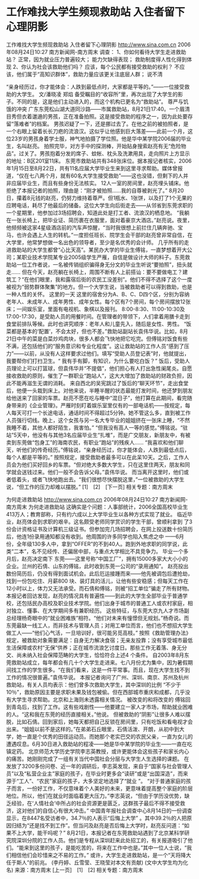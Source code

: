 # 工作难找大学生频现救助站 入住者留下心理阴影

工作难找大学生频现救助站 入住者留下心理阴影
http://www.sina.com.cn 2006年08月24日10:27 南方新闻网-南方周末
调查：
1、你如何看待大学生走进救助站？
正常，因为就业压力普遍较大；
能力欠缺得表现；
救助制度得人性化得到体现
2、你认为社会该救助他们吗？
应该，每个公民都有接受救助的权利？
不应该，他们属于“高知识群体”，救助力量应该更关注底层人群；
说不清

“亲身经历过，你才能体会：人跌到最低点时，大家都是平等的。”——一位接受救助的大学生。
文/潘晓凌 郑焰
备受瞩目的“收容所”里，再次出现了大学生的影子。不同的是，这是他们主动进入的，而这个机构已更名为“救助站”。
  尊严与饥饿的冲突
广东东莞松山湖大道同沙路——市属救助站，8月21日17∶40。一个眉清目秀但衣着邋遢的男孩，正在准备拍照。这是接受救助的程序之一，因为此处要存留“落难者”的档案。
男孩迟疑了一下，还是挪过去了。在他之前的被拍照者，是一个右眼上留着长长刀疤的流浪汉。这似乎让他感到巨大落差——此前一个月，这位23岁的男孩身着学士服，神气地拍摄了学位照。他是华中某学院2006届的毕业生，名叫赵亮。
拍照完毕，对方手中的探测棒，开始贴身搜索赵亮有无“危险物品”。过关了。男孩抱着分发的席子、蚊帐、枕头及洗漱用具，走向照片上方显示的地址：B区201室11床。
东莞市救助站共有348张床位。据本报记者核实，2006年1月15日至8月22日，共有11名应届大学毕业生来到这里寻求帮助。媒体曾报道，“仅在七八两个月，就有60名大学生接受救助”——这也没错，但剩下的人并非应届毕业生，而且有些身份无法核实。
12人一室的房间里，赵亮埋头铺床。他拒绝了本报记者的拍照，理由是：“刚才被拍照……我的自尊被剥光了。”
8月20日，攥着8元钱的赵亮，仍努力维持着尊严。但1瓶水、1张饼，以及打了1个无果的应聘电话，耗尽了他最后的储备。这位大学生向后街走去——从邻省到东莞求职的一个星期里，他参加过3场招聘会，知道此处是打工者、流浪汉的栖息地。
“我躺在一张长椅上，把毕业证、简历裹在衣服里，面对着豪京大酒店。”赵亮说。夜里，他频频被这家4星级酒店前的汽车声惊醒，“当时我很想上前拦住几辆奔驰、宝马，也许会遇上人生的转机。”一度担任班长、院学生会干部的赵亮曾非常自信，在大学里，他常梦想做一名出色的领导者，至少是名优秀的会计师。
几乎所有的走进救助站的大学生都曾“心比天高”。某民办大学的毕业生傅铭，一直梦想着开大公司；某职业技术学院某专业2005级学生严雁，自信是做设计大师的料子。东莞救助站一位工作者说，一名被传销组织骗得身无分文的毕业生听说“要拍照”，扭头就走……
但在今天，赵亮躺在长椅上，周围不断有人上前搭讪：要不要做电工？建筑工？“在他们眼里，我和露宿后街的农民工没差别”。他们不得不选择了这个一度被视为“弱势群体聚集”的地方。但一个大学生说，当被救助者可以得到救助，也是一种人性的关怀。
这里的一天
这里的宿舍分为A、B、C、D四个区，分别为容纳老年人、未成年人、成年男性、成年女性。每个区有7个房间，每个房间摆放12张床；一间娱乐室，里面有电视机、象棋以及报刊。
8∶00-8∶30、11∶00-10∶30及17∶00-17∶30，是受助人员的用餐时间。在管理者的带领下，人们拿着用膳卡走到食堂前排队等候。此时也讲究顺序：老年人和儿童先入，随后是女性、男性。
“饭菜都是基本的‘配置’，不会太好，但也不差。”救助站副站长袁伟华说。比如，8月21日中午的菜是白菜炒鸡肉块，很多人都会飞快地把它吃完。但傅铭对饭食有些不满，还包括他们的“服务意识和专业化程度”。这让救助站的工作人员“感到了压力”——以前，从没有人这样要求过他们。填写“受助人员登记表”时，他就提出，我要帮你们打扫卫生。“ 我有手有脚，有知识，为什么要吃白饭？”
饭后，受助人员理论上可以打篮球，但袁伟华并“不提倡”，他们担心有人打出急性阑尾炎。自愿接收救助的原则，催生了一群职业“跑站人”，这大大增加了救助站的财政负担，因此不能再滋生无谓的消耗。
来自西北的吴宪跳过了饭后的“聊天环节”，走出食堂后，他便一头栽到床上。对他来说，半睡半醒的状态最能打发时间，他还梦到朋友给他送来了回家的车票。赵亮不愿在吃与睡中“混日子”，他打算在此期间，看完随身带来的《企业管理》。严雁时刻盯着娱乐室里仅有的一部电话机——按规定，每人每天可打一个长途电话，通话时间不得超过5分钟。她不管这么多，直到被工作人员强行切线。晚上，这个女孩与另一名大专毕业的姐姐挤在一张床上睡，“不然我睡不着，其他人都好陌生，我害怕。”
“但我没有高人一等的感觉。”傅铭说。“驻站”5天中，他没有与其他3名应届毕业生“扎堆”，而是广交朋友，新朋友中，有被卖到东莞做“包身工”的海南农民，有职业“跑站”的残疾人……
“我喜欢和他们聊天，听他们的传奇经历。”傅铭说，“亲身经历过，你才能体会，人跌到最低点后，每个人都是平等的。”
按照规定，接受救助者最多可以在此呆10天。之后，工作人员会为他们买好回乡的车票。“但对绝大多数大学生，只在这里住两天，朋友和同学就会送钱过来。他们一般不会告诉父母。”袁伟华说。
而当离开这里时，他们或者低着头，或者飞快地跑出去。“我们很想尽快摆脱这里，”一位被救助的大学生说，“但工作的压力却难以摆脱。”
[1]　[2]　[下一页]
相关专题：南方周末 

为何走进救助站
http://www.sina.com.cn 2006年08月24日10:27 南方新闻网-南方周末
为何走进救助站
这确实是个问题：人事部统计，2006全国高校毕业生413万人；教育部称，只有约六成以上大学毕业生以各种方式实现了就业。
临近毕业，赵亮体会到求职的艰辛。这名颇受老师同学赏识的学生干部，曾顺利拿到
了3份会计资格证书及计算机三级证书。但参加完几场招聘会，在网上投送数十份简历后，他连1份录用通知都没有收到。他周围的许多同学也陷入焦虑之中 ——6月份，全年级130多人中，拿到“OFFER”的不到40人。跑到外地求职的同学说，此类“二本”，名不见经传、还偏居中部，与重点大学相比不具竞争力。
毕业一个多月后，赵亮决定南下
东莞——这里号称“中国工厂”，拥有15000多家大大小小的企业。兰州的石倩、山东的傅铭，此时收到东莞一公司的“录用通知”。
赵亮投出数份简历后，仍没有得到面试机会。此后厄运接踵而来——他先被调包后遭抢劫，找到一份包吃住、月薪800 块、装灯具的活儿，让他有些安稳感；但每天工作在12小时以上，体力又无法承受。而石倩和傅铭，则被“招工单位”骗走了所有财物。
本报记者回访发现，赵亮的情况具有普遍性——到此的大学生全部毕业于普通学校，还包括民办高校及职业技术学院。他们出身于城市的普通工人或农村家庭，相对独立、懂事、在大学期间多有兼职经历。
这些特征，与东莞大京九人才市场副总经理杨奇眼中的“就业困难族”相符。“他们对未来有憧憬但无规划。”杨奇说。而东莞最缺一线工人，而非技术与管理人员；对用工单位而言，他们也不想招大学生做工人——“他们心气活，一旦培训好，很可能另觅高枝。”
按照《救助管理办法》规定，被救助对象需要满足：自身无力解决食宿；无亲友投靠；没有享受城市最低生活保障或农村“无保”供养；正在城市流浪乞讨度日。那些工作无着落、身无分文、尚未纳入社会保障范畴的大学生，恰恰符合上述4 个条件。
自2003年8月东莞救助站成立，每年都会有几十个大学生走进来。七八月份尤为集中，因为暑假期间找工作的学生很多。“在我们看来，这是一件平常事。而且，现在大学生找不到工作的情况很普遍。”袁伟华说。
本报记者询问了广州、深圳、南京、苏州及杭州救助站，有关人员均表示：他们曾多次救助大学生，其中深圳的比例 “不少于10％”，救助原因主要是求职未果及钱包被偷。但在西部城市重庆和成都，几乎没有大学生寻求帮助。北京和上海则未透露相关情况。
被改变的和将改变的
傅铭回到青岛后，找到了工作。这有些戏剧性——他要建立一家人才市场，帮助就业困难的人。“这和我在东莞的经历直接相关。”他说。
但被救助的“阴影”让很多人难以摆脱，比如石倩。回到家后，她每天都把自己反锁在房间里，只有吃饭和看电视才会出来。“姐姐以前不是这样的。”在弟弟石丘眼里，石倩活泼、开朗，从初中到大学，她一直是个优秀的田径运动员。而她那个老实巴交的农民父亲，一直为女儿的遭遇叹息。6月30日进入救助站的程凌——她是华中某学院的毕业生——一直在吃镇定药。
北京师范大学历史学院李志英教授，或许更能体会这些孩子和家长内心的痛苦。她刚刚完成了一组有关当代中国社会分层与大学生人生选择的课题。
在发放了3200多份问卷、近一年的调研后，李志英发现，来自于“国家与社会管理人员”以及“私营企业主”家庭的孩子，在毕业时更多会“读研”或是“出国深造”，而来源于“工人”、“农民”家庭的孩子，大多坚定地选择了“就业 ”。
“对于普通家庭的孩子而言，一份好工作，不仅意味着个人美好的未来，更意味着提高整个家庭的阶层地位。所以，他们在就业时面临着更大压力。”李志英说，“但由于学历没优势，缺乏经验，在‘人情社会’中所占的社会资源更是匮乏，这群孩子最后不得不接受救济，这对他们的自信心有很大冲击。”
中国青年报社会调查中心8月14日的一份调查显示，在8447名受访者中，34.7％的人表示“后悔上大学” 。其中39.2％的人把原因归结为“还是找不到工作”。但当问及赵亮是否后悔上大学时，赵亮反问道：“如果不上大学，能干吗呢？”
8月21日，本报记者在东莞救助站遇到了北京某科学研究院深圳分院的工作人员。他们是专程从深圳赶来此处招工的，有关报道吸引了他们。“能来到这里的孩子，是能吃苦的，将来在工作中也是。”其中一位人士说，“我们相信他们会珍惜来之不易的工作。”
或许，大学生走进救助站，是一个“天将降大任于斯人”的前兆。
(李丹婷、丘雪莹、王晓莹对本文有贡献)
(文中大学生均为化名) 来源：南方周末
[上一页]　[1]　[2]
相关专题：南方周末 

